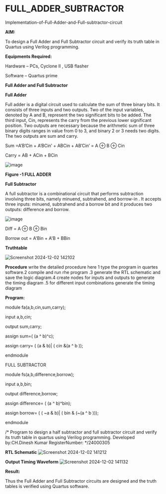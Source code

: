 # FULL_ADDER_SUBTRACTOR

Implementation-of-Full-Adder-and-Full-subtractor-circuit

**AIM:**

To design a Full Adder and Full Subtractor circuit and verify its truth table in Quartus using Verilog programming.

**Equipments Required:**

Hardware – PCs, Cyclone II , USB flasher

Software – Quartus prime

**Full Adder and Full Subtractor**

**Full Adder**

Full adder is a digital circuit used to calculate the sum of three binary bits. It consists of three inputs and two outputs. Two of the input variables, denoted by A and B, represent the two significant bits to be added. The third input, Cin, represents the carry from the previous lower significant position. Two outputs are necessary because the arithmetic sum of three binary digits ranges in value from 0 to 3, and binary 2 or 3 needs two digits. The two outputs are sum and carry.

Sum =A’B’Cin + A’BCin’ + ABCin + AB’Cin’ = A ⊕ B ⊕ Cin 

Carry = AB + ACin + BCin

![image](https://github.com/naavaneetha/FULL_ADDER_SUBTRACTOR/assets/154305477/0f30ba51-5ffb-4198-845f-18e054f675e7)

**Figure -1 FULL ADDER**

**Full Subtractor**

A full subtractor is a combinational circuit that performs subtraction involving three bits, namely minuend, subtrahend, and borrow-in . It accepts three inputs: minuend, subtrahend and a borrow bit and it produces two outputs: difference and borrow.

![image](https://github.com/naavaneetha/FULL_ADDER_SUBTRACTOR/assets/154305477/02b24f51-ab51-4304-9ad6-7b81ffc1ead5)

Diff = A ⊕ B ⊕ Bin 

Borrow out = A'Bin + A'B + BBin

**Truthtable**

![Screenshot 2024-12-02 142102](https://github.com/user-attachments/assets/175e543b-e2f4-44d5-b243-8517f1f2331a)

**Procedure**
write the detailed procedure here 1 type the program in quartes software.2 compile and run rhe program .3 generate the RTL schematic and save the logic diagram.4 create nodes for inputs and outputs to generate the timing diagram .5 for different input combinations generate the timing diagram

**Program:**

module fa(a,b,cin,sum,carry);

input a,b,cin;

output sum,carry;

assign sum=( (a ^ b)^c);

assign carry= ( (a & b)| ( cin &(a ^ b ));

endmodule

FULL SUBTRACTOR

module fs(a,b,difference,borrow);

input a,b,bin;

output difference,borrow;

assign difference= ( (a ^ b)^bin);

assign borrow= ( ( ~a & b)|  ( bin & (~(a ^ b )));

endmodule

/* Program to design a half subtractor and full subtractor circuit and verify its truth table in quartus using Verilog programming. Developed by:CH.Dinesh Kumar RegisterNumber:
*/24000305

**RTL Schematic**
![Screenshot 2024-12-02 141212](https://github.com/user-attachments/assets/ce94c5a0-d36c-4b07-a161-7e43d48ca2d3)

**Output Timing Waveform**
![Screenshot 2024-12-02 141132](https://github.com/user-attachments/assets/240fcea5-6df4-4d39-a54a-e2ec0abb2de0)

**Result:**

Thus the Full Adder and Full Subtractor circuits are designed and the truth tables is verified using Quartus software.



